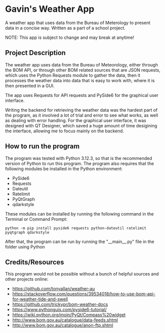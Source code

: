  # Gavin's Weather App
 A weather app that uses data from the Bureau of Meterology to present data in a concise way.
 Written as a part of a school project.

 NOTE: This app is subject to change and may break at anytime!

 ## Project Description
 The weather app uses data from the Bureau of Meteorology, either through the BOM API, or through other BOM
 related sources that are JSON requests, which uses the Python Requests module to gather the data, then it
 processes the weather data into data that is easy to work with, where it is then presented in a GUI.

 The app uses Requests for API requests and PySide6 for the graphical user interface.

 Writing the backend for retrieving the weather data was the hardest part of the program, as it
 involved a lot of trial and error to see what works, as well as dealing with error handling. For
 the graphical user interface, it was designed with QT Designer, which saved a huge amount of time
 desigining the interface, allowing me to focus mainly on the backend.

 ## How to run the program

 The program was tested with Python 3.12.3, so that is the recommended version of Python to run this program.
 The program also requires that the following modules be installed in the Python environment:
 - PySide6
 - Requests
 - Dateutil
 - Ratelimit
 - PyQtGraph
 - qdarkstyle


 These modules can be installed by running the following command in the Terminal or Command Prompt:

 `python -m pip install pyside6 requests python-dateutil ratelimit pyqtgraph qdarkstyle`

 After that, the program can be run by running the "\_\_main__.py" file in the folder using Python

## Credits/Resources

This program would not be possible without a bunch of helpful sources and other projects online:

- https://github.com/tonyallan/weather-au
- https://stackoverflow.com/questions/39534018/how-to-use-bom-api-for-weather-tide-and-swell
- https://github.com/trickypr/bom-weather-docs
- https://www.pythonguis.com/pyside6-tutorial/
- https://wiki.python.org/moin/PyQt/Compass%20widget
- http://www.bom.gov.au/catalogue/data-feeds.shtml
- http://www.bom.gov.au/catalogue/anon-ftp.shtml
